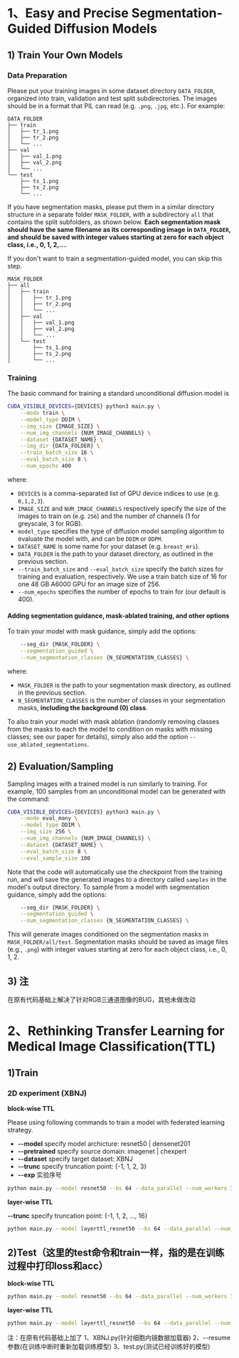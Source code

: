 # 1、Easy and Precise Segmentation-Guided Diffusion Models

## 1) Train Your Own Models

### Data Preparation

Please put your training images in some dataset directory `DATA_FOLDER`, organized into train, validation and test split subdirectories. The images should be in a format that PIL can read (e.g. `.png`, `.jpg`, etc.). For example:

``` 
DATA_FOLDER
├── train
│   ├── tr_1.png
│   ├── tr_2.png
│   └── ...
├── val
│   ├── val_1.png
│   ├── val_2.png
│   └── ...
└── test
    ├── ts_1.png
    ├── ts_2.png
    └── ...
```

If you have segmentation masks, please put them in a similar directory structure in a separate folder `MASK_FOLDER`, with a subdirectory `all` that contains the split subfolders, as shown below. **Each segmentation mask should have the same filename as its corresponding image in `DATA_FOLDER`, and should be saved with integer values starting at zero for each object class, i.e., 0, 1, 2,...**.

If you don't want to train a segmentation-guided model, you can skip this step.

``` 
MASK_FOLDER
├── all
│   ├── train
│   │   ├── tr_1.png
│   │   ├── tr_2.png
│   │   └── ...
│   ├── val
│   │   ├── val_1.png
│   │   ├── val_2.png
│   │   └── ...
│   └── test
│       ├── ts_1.png
│       ├── ts_2.png
│       └── ...
```

### Training

The basic command for training a standard unconditional diffusion model is
```bash
CUDA_VISIBLE_DEVICES={DEVICES} python3 main.py \
    --mode train \
    --model_type DDIM \
    --img_size {IMAGE_SIZE} \
    --num_img_channels {NUM_IMAGE_CHANNELS} \
    --dataset {DATASET_NAME} \
    --img_dir {DATA_FOLDER} \
    --train_batch_size 16 \
    --eval_batch_size 8 \
    --num_epochs 400
```

where:
- `DEVICES` is a comma-separated list of GPU device indices to use (e.g. `0,1,2,3`).
- `IMAGE_SIZE` and `NUM_IMAGE_CHANNELS` respectively specify the size of the images to train on (e.g. `256`) and the number of channels (1 for greyscale, 3 for RGB).
- `model_type` specifies the type of diffusion model sampling algorithm to evaluate the model with, and can be `DDIM` or `DDPM`.
- `DATASET_NAME` is some name for your dataset (e.g. `breast_mri`).
- `DATA_FOLDER` is the path to your dataset directory, as outlined in the previous section.
- `--train_batch_size` and `--eval_batch_size` specify the batch sizes for training and evaluation, respectively. We use a train batch size of 16 for one 48 GB A6000 GPU for an image size of 256.
- `--num_epochs` specifies the number of epochs to train for (our default is 400).

#### Adding segmentation guidance, mask-ablated training, and other options

To train your model with mask guidance, simply add the options:
```bash
    --seg_dir {MASK_FOLDER} \
    --segmentation_guided \
    --num_segmentation_classes {N_SEGMENTATION_CLASSES} \
```

where:
- `MASK_FOLDER` is the path to your segmentation mask directory, as outlined in the previous section.
- `N_SEGMENTATION_CLASSES` is the number of classes in your segmentation masks, **including the background (0) class**.

To also train your model with mask ablation (randomly removing classes from the masks to each the model to condition on masks with missing classes; see our paper for details), simply also add the option `--use_ablated_segmentations`.

## 2) Evaluation/Sampling

Sampling images with a trained model is run similarly to training. For example, 100 samples from an unconditional model can be generated with the command:
```bash
CUDA_VISIBLE_DEVICES={DEVICES} python3 main.py \
    --mode eval_many \
    --model_type DDIM \
    --img_size 256 \
    --num_img_channels {NUM_IMAGE_CHANNELS} \
    --dataset {DATASET_NAME} \
    --eval_batch_size 8 \
    --eval_sample_size 100
```

Note that the code will automatically use the checkpoint from the training run, and will save the generated images to a directory called `samples` in the model's output directory. To sample from a model with segmentation guidance, simply add the options:
```bash
    --seg_dir {MASK_FOLDER} \
    --segmentation_guided \
    --num_segmentation_classes {N_SEGMENTATION_CLASSES} \
```
This will generate images conditioned on the segmentation masks in `MASK_FOLDER/all/test`. Segmentation masks should be saved as image files (e.g., `.png`) with integer values starting at zero for each object class, i.e., 0, 1, 2.

## 3) 注
在原有代码基础上解决了针对RGB三通道图像的BUG，其他未做改动


# 2、Rethinking Transfer Learning for Medical Image Classification(TTL)
##  1)Train
### 2D experiment (XBNJ)
**block-wise TTL**

Please using following commands to train a model with federated learning strategy.
- **--model** specify model archicture: resnet50 | densenet201
- **--pretrained** specify source domain: imagenet | chexpert
- **--dataset** specify target dataset: XBNJ
- **--trunc** specify truncation point: {-1, 1, 2, 3}
- **--exp** 实验序号

```bash
python main.py --model resnet50 --bs 64 --data_parallel --num_workers 12 --max_epoch 200 --pretrained imagenet --dataset XBNJ --trunc -1 --exp 1 
```


**layer-wise TTL**

**--trunc** specify truncation point: {-1, 1, 2, ..., 16}

```bash
python main.py --model layerttl_resnet50 --bs 64 --data_parallel --num_workers 12 --max_epoch 200 --pretrained imagenet --dataset XBNJ --trunc -1 --exp 1 
```

##  2)Test（这里的test命令和train一样，指的是在训练过程中打印loss和acc）
**block-wise TTL**

```bash
python main.py --model resnet50 --bs 64 --data_parallel --num_workers 12 --max_epoch 200 --pretrained imagenet --dataset XBNJ --trunc -1 --exp 1 
```

**layer-wise TTL**

```bash
python main.py --model layerttl_resnet50 --bs 64 --data_parallel --num_workers 12 --max_epoch 200 --pretrained imagenet --dataset XBNJ --trunc -1 --exp 1 
```
注：在原有代码基础上加了
1、XBNJ.py(针对细胞内镜数据加载器)
2、--resume参数(在训练中断时重新加载训练模型)
3、test.py(测试已经训练好的模型)

